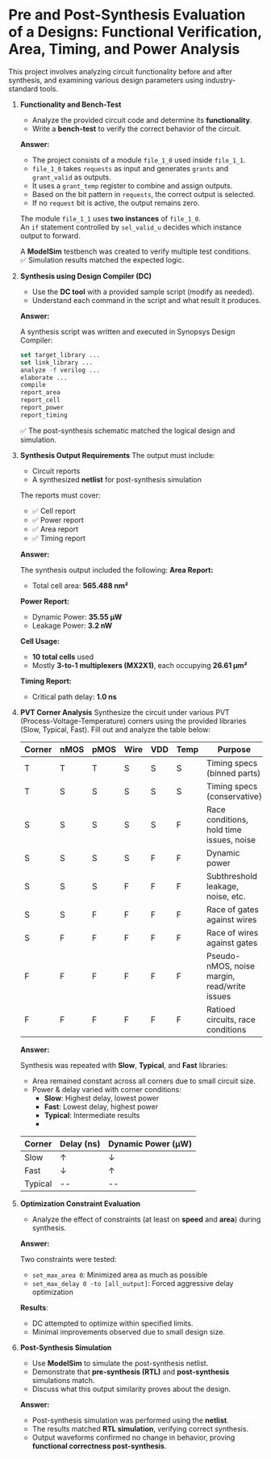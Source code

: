 # Pre and Post-Synthesis Evaluation of a Designs: Functional Verification, Area, Timing, and Power Analysis

This project involves analyzing circuit functionality before and after synthesis, and examining various design parameters using industry-standard tools.

1. **Functionality and Bench-Test**
   - Analyze the provided circuit code and determine its **functionality**.
   - Write a **bench-test** to verify the correct behavior of the circuit.
     
   **Answer:**
   - The project consists of a module `file_1_0` used inside `file_1_1`.
   - `file_1_0` takes `requests` as input and generates `grants` and `grant_valid` as outputs.
   - It uses a `grant_temp` register to combine and assign outputs.
   - Based on the bit pattern in `requests`, the correct output is selected.
   - If no `request` bit is active, the output remains zero.
   
   The module `file_1_1` uses **two instances** of `file_1_0`.  
   An `if` statement controlled by `sel_valid_u` decides which instance output to forward.
   
   A **ModelSim** testbench was created to verify multiple test conditions.  
   ✅ Simulation results matched the expected logic.

2. **Synthesis using Design Compiler (DC)**
   - Use the **DC tool** with a provided sample script (modify as needed).
   - Understand each command in the script and what result it produces.

   **Answer:**
   
   A synthesis script was written and executed in Synopsys Design Compiler:
   
   ```tcl
   set target_library ...
   set link_library ...
   analyze -f verilog ...
   elaborate ...
   compile
   report_area
   report_cell
   report_power
   report_timing
   ```
   
   ✅ The post-synthesis schematic matched the logical design and simulation.

3. **Synthesis Output Requirements**
   The output must include:
   - Circuit reports
   - A synthesized **netlist** for post-synthesis simulation

   The reports must cover:
   - ✅ Cell report  
   - ✅ Power report  
   - ✅ Area report  
   - ✅ Timing report

   **Answer:**
   
   The synthesis output included the following:
   **Area Report:**
   - Total cell area: **565.488 nm²**
   
   **Power Report:**
   - Dynamic Power: **35.55 µW**
   - Leakage Power: **3.2 nW**
   
   **Cell Usage:**
   - **10 total cells** used
   - Mostly **3-to-1 multiplexers (MX2X1)**, each occupying **26.61 µm²**
   
   **Timing Report:**
   - Critical path delay: **1.0 ns**

4. **PVT Corner Analysis**
   Synthesize the circuit under various PVT (Process-Voltage-Temperature) corners using the provided libraries (Slow, Typical, Fast). Fill out and analyze the table below:

   | Corner | nMOS | pMOS | Wire | VDD | Temp | Purpose                                              |
   |--------|------|------|------|-----|------|------------------------------------------------------|
   | T      | T    | T    | S    | S   | S    | Timing specs (binned parts)                          |
   | T      | S    | S    | S    | S   | S    | Timing specs (conservative)                         |
   | S      | S    | S    | S    | S   | F    | Race conditions, hold time issues, noise             |
   | S      | S    | S    | S    | F   | F    | Dynamic power                                        |
   | S      | S    | S    | F    | F   | F    | Subthreshold leakage, noise, etc.                    |
   | S      | S    | F    | F    | F   | F    | Race of gates against wires                          |
   | S      | F    | F    | F    | F   | F    | Race of wires against gates                          |
   | F      | F    | F    | F    | F   | F    | Pseudo-nMOS, noise margin, read/write issues         |
   | F      | F    | F    | F    | F   | F    | Ratioed circuits, race conditions                    |

   **Answer:**
   
   Synthesis was repeated with **Slow**, **Typical**, and **Fast** libraries:
   
   - Area remained constant across all corners due to small circuit size.
   - Power & delay varied with corner conditions:
     - **Slow**: Highest delay, lowest power
     - **Fast**: Lowest delay, highest power
     - **Typical**: Intermediate results
     - 
   
   | Corner  | Delay (ns) | Dynamic Power (µW) |
   |---------|------------|--------------------|
   | Slow    | ↑          | ↓                  |
   | Fast    | ↓          | ↑                  |
   | Typical | --         | --                 |

5. **Optimization Constraint Evaluation**
   - Analyze the effect of constraints (at least on **speed** and **area**) during synthesis.

   **Answer:**
   
   Two constraints were tested:
   
   - `set_max_area 0`: Minimized area as much as possible
   - `set_max_delay 0 -to [all_output]`: Forced aggressive delay optimization
   
   **Results**:
   - DC attempted to optimize within specified limits.
   - Minimal improvements observed due to small design size.

6. **Post-Synthesis Simulation**
   - Use **ModelSim** to simulate the post-synthesis netlist.
   - Demonstrate that **pre-synthesis (RTL)** and **post-synthesis** simulations match.
   - Discuss what this output similarity proves about the design.

   **Answer:**
   
   - Post-synthesis simulation was performed using the **netlist**.
   - The results matched **RTL simulation**, verifying correct synthesis.
   - Output waveforms confirmed no change in behavior, proving **functional correctness post-synthesis**.
